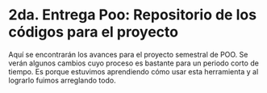 # 2da. Entrega Poo: Repositorio de los códigos para el proyecto

Aquí se encontrarán los avances para el proyecto semestral de POO.
Se verán algunos cambios cuyo proceso es bastante para un periodo corto de tiempo.
Es porque estuvimos aprendiendo cómo usar esta herramienta y al lograrlo fuimos arreglando todo.


